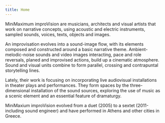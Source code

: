 ```yaml
---
title: Home
---
```


MiniMaximum improVision are musicians, architects and visual artists that work on narrative concepts, using acoustic and electric instruments, sampled sounds, voices, texts, objects and images. 

An improvisation evolves into a sound-image flow, with its elements composed and constructed around a basic narrative theme. Ambient-melodic-noise sounds and video images interacting, pace and role reversals, planed and improvised actions, build up a cinematic atmosphere. Sound and visual units combine to form parallel, crossing and contrapuntal storytelling lines.

Lately, their work is focusing on incorporating live audiovisual installations in theater plays and performances. They form spaces by the three-dimensional installation of the sound sources, exploring the use of music as a scenic element and an essential feature of dramaturgy.

MiniMaxium improVision evolved from a duet (2005) to a sextet (2011-including sound engineer) and have performed in Athens and other cities in Greece.